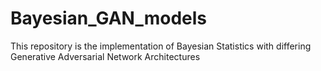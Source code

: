 # Bayesian_GAN_models
This repository is the implementation of Bayesian Statistics with differing Generative Adversarial Network Architectures

